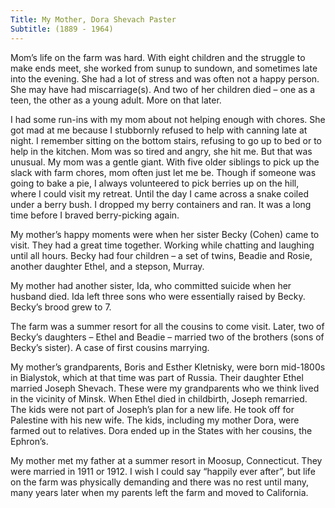 ```yaml
---
Title: My Mother, Dora Shevach Paster
Subtitle: (1889 - 1964)
---
```


Mom’s life on the farm was hard. With eight children and the struggle to make ends meet, she worked from sunup to sundown, and sometimes late into the evening. She had a lot of stress and was often not a happy person. She may have had miscarriage(s). And two of her children died – one as a teen, the other as a young adult. More on that later.

I had some run-ins with my mom about not helping enough with chores. She got mad at me because I stubbornly refused to help with canning late at night. I remember sitting on the bottom stairs, refusing to go up to bed or to help in the kitchen. Mom was so tired and angry, she hit me.  But that was unusual.  My mom was a gentle giant.  With five older siblings to pick up the slack with farm chores, mom often just let me be. Though if someone was going to bake a pie, I always volunteered to pick berries up on the hill, where I could visit my retreat. Until the day I came across a snake coiled under a berry bush. I dropped my berry containers and ran. It was a long time before I braved berry-picking again.

My mother’s happy moments were when her sister Becky (Cohen) came to visit. They had a great time together. Working while chatting and laughing until all hours. Becky had four children – a set of twins, Beadie and Rosie, another daughter Ethel, and a stepson, Murray.

My mother had another sister, Ida, who committed suicide when her husband died. Ida left three sons who were essentially raised by Becky. Becky’s brood grew to 7.

The farm was a summer resort for all the cousins to come visit. Later, two of Becky’s daughters – Ethel and Beadie – married two of the brothers (sons of Becky’s sister). A case of first cousins marrying.

My mother’s grandparents, Boris and Esther Kletnisky, were born mid-1800s in Bialystok, which at that time was part of Russia. Their daughter Ethel married Joseph Shevach. These were my grandparents who we think lived in the vicinity of Minsk. When Ethel died in childbirth, Joseph remarried. The kids were not part of Joseph’s plan for a new life. He took off for Palestine with his new wife. The kids, including my mother Dora, were farmed out to relatives. Dora ended up in the States with her cousins, the Ephron’s.

My mother met my father at a summer resort in Moosup, Connecticut. They were married in 1911 or 1912. I wish I could say “happily ever after”, but life on the farm was physically demanding and there was no rest until many, many years later when my parents left the farm and moved to California.
